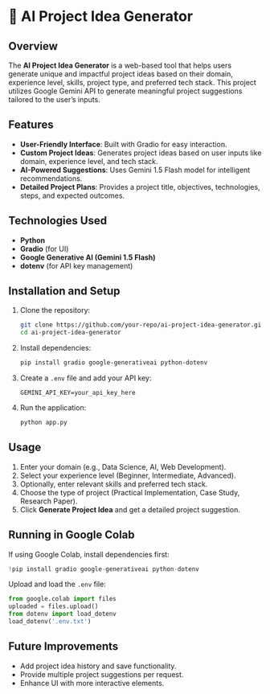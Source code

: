 # 🚀 AI Project Idea Generator

## Overview
The **AI Project Idea Generator** is a web-based tool that helps users generate unique and impactful project ideas based on their domain, experience level, skills, project type, and preferred tech stack. This project utilizes Google Gemini API to generate meaningful project suggestions tailored to the user’s inputs.

## Features
- **User-Friendly Interface**: Built with Gradio for easy interaction.
- **Custom Project Ideas**: Generates project ideas based on user inputs like domain, experience level, and tech stack.
- **AI-Powered Suggestions**: Uses Gemini 1.5 Flash model for intelligent recommendations.
- **Detailed Project Plans**: Provides a project title, objectives, technologies, steps, and expected outcomes.

## Technologies Used
- **Python**
- **Gradio** (for UI)
- **Google Generative AI (Gemini 1.5 Flash)**
- **dotenv** (for API key management)

## Installation and Setup
1. Clone the repository:
   ```sh
   git clone https://github.com/your-repo/ai-project-idea-generator.git
   cd ai-project-idea-generator
   ```
2. Install dependencies:
   ```sh
   pip install gradio google-generativeai python-dotenv
   ```
3. Create a `.env` file and add your API key:
   ```
   GEMINI_API_KEY=your_api_key_here
   ```
4. Run the application:
   ```sh
   python app.py
   ```

## Usage
1. Enter your domain (e.g., Data Science, AI, Web Development).
2. Select your experience level (Beginner, Intermediate, Advanced).
3. Optionally, enter relevant skills and preferred tech stack.
4. Choose the type of project (Practical Implementation, Case Study, Research Paper).
5. Click **Generate Project Idea** and get a detailed project suggestion.

## Running in Google Colab
If using Google Colab, install dependencies first:
```python
!pip install gradio google-generativeai python-dotenv
```
Upload and load the `.env` file:
```python
from google.colab import files
uploaded = files.upload()
from dotenv import load_dotenv
load_dotenv('.env.txt')
```

## Future Improvements
- Add project idea history and save functionality.
- Provide multiple project suggestions per request.
- Enhance UI with more interactive elements.
